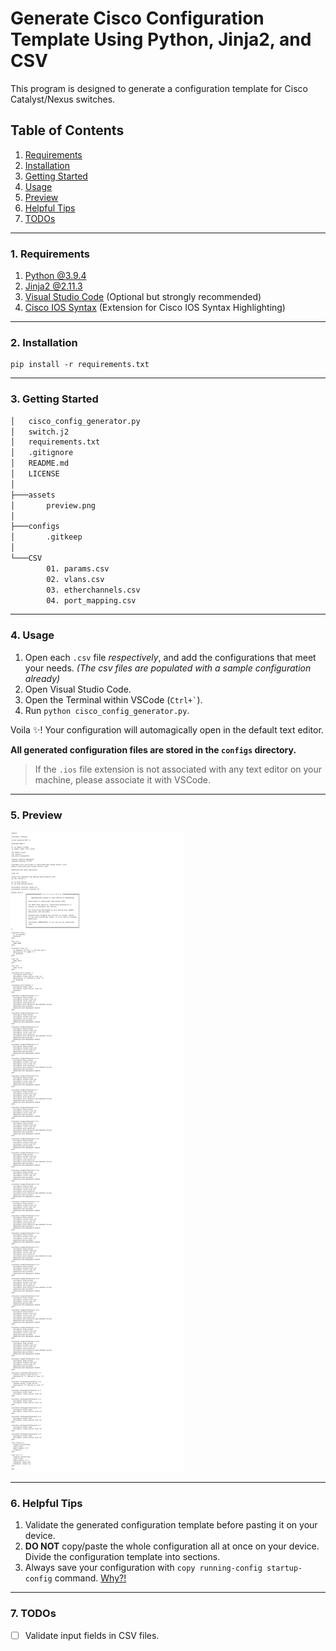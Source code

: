 # Generate Cisco Configuration Template Using Python, Jinja2, and CSV

This program is designed to generate a configuration template for Cisco Catalyst/Nexus switches.

## Table of Contents

1. [Requirements](#1-requirements)
2. [Installation](#2-installation)
3. [Getting Started](#3-getting-started)
4. [Usage](#4-usage)
5. [Preview](#5-preview)
6. [Helpful Tips](#6-helpful-tips)
7. [TODOs](#7-todos)

---

### 1. Requirements

1. [Python @3.9.4](https://www.python.org/)
2. [Jinja2 @2.11.3](https://jinja.palletsprojects.com/en/2.11.x/)
3. [Visual Studio Code](https://code.visualstudio.com/) (Optional but strongly recommended)
4. [Cisco IOS Syntax](https://marketplace.visualstudio.com/items?itemName=jamiewoodio.cisco) (Extension for Cisco IOS Syntax Highlighting)

---

### 2. Installation

```python3
pip install -r requirements.txt
```

---

### 3. Getting Started

```bash
│   cisco_config_generator.py
│   switch.j2
│   requirements.txt
│   .gitignore
│   README.md
│   LICENSE
│
├───assets
│       preview.png
│
├───configs
│       .gitkeep
│
└───CSV
        01. params.csv
        02. vlans.csv
        03. etherchannels.csv
        04. port_mapping.csv
```

---

### 4. Usage

1. Open each `.csv` file _respectively_, and add the configurations that meet your needs. _(The csv files are populated with a sample configuration already)_
2. Open Visual Studio Code.
3. Open the Terminal within VSCode (`` Ctrl+` ``).
4. Run `python cisco_config_generator.py`.

Voila :sparkles:! Your configuration will automagically open in the default text editor.

**All generated configuration files are stored in the `configs` directory.**

> If the `.ios` file extension is not associated with any text editor on your machine, please associate it with VSCode.

---

### 5. Preview

![Preview](assets/preview.png)

---

### 6. Helpful Tips

1. Validate the generated configuration template before pasting it on your device.
2. **DO NOT** copy/paste the whole configuration all at once on your device. Divide the configuration template into sections.
3. Always save your configuration with `copy running-config startup-config` command. [Why?!](https://networkengineering.stackexchange.com/questions/52309/diffrence-between-wr-and-copy-running-config-to-startup-config#answer-52310)

---

### 7. TODOs

- [ ] Validate input fields in CSV files.
